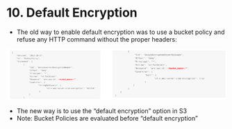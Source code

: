 # 10. Default Encryption

- The old way to enable default encryption was to use a bucket policy and refuse any HTTP command without the proper headers:

![10%20Default%20Encryption/Untitled.png](10%20Default%20Encryption/Untitled.png)

- The new way is to use the “default encryption” option in S3
- Note: Bucket Policies are evaluated before “default encryption”